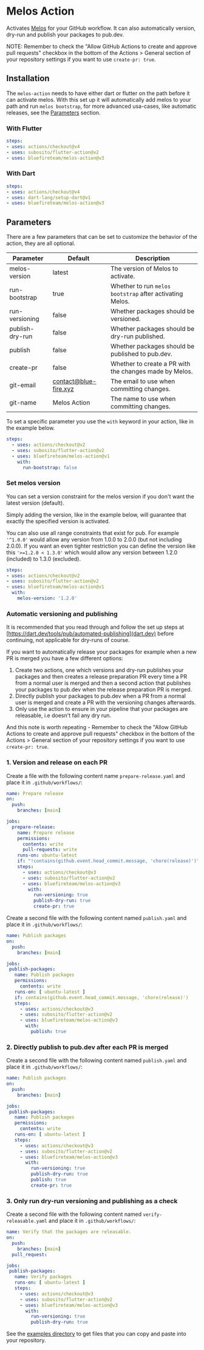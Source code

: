 # Melos Action

Activates [Melos](https://github.com/invertase/melos) for your GitHub workflow.
It can also automatically version, dry-run and publish your packages to pub.dev.

NOTE: Remember to check the "Allow GitHub Actions to create and approve pull
requests" checkbox in the bottom of the Actions > General section of your
repository settings if you want to use `create-pr: true`.


## Installation

The `melos-action` needs to have either dart or flutter on the path before it
can activate melos. With this set up it will automatically add melos to your
path and run `melos bootstrap`, for more advanced usa-cases, like automatic
releases, see the [Parameters](#parameters) section.


### With Flutter

```yaml
steps:
- uses: actions/checkout@v4
- uses: subosito/flutter-action@v2
- uses: bluefireteam/melos-action@v3
```


### With Dart

```yaml
steps:
- uses: actions/checkout@v4
- uses: dart-lang/setup-dart@v1
- uses: bluefireteam/melos-action@v3
```


## Parameters

There are a few parameters that can be set to customize the behavior of the
action, they are all optional.

| Parameter       | Default               | Description                                              |
|-----------------|-----------------------|----------------------------------------------------------|
| melos-version   | latest                | The version of Melos to activate.                        |
| run-bootstrap   | true                  | Whether to run `melos bootstrap` after activating Melos. |
| run-versioning  | false                 | Whether packages should be versioned.                    |
| publish-dry-run | false                 | Whether packages should be dry-run published.            |
| publish         | false                 | Whether packages should be published to pub.dev.         |
| create-pr       | false                 | Whether to create a PR with the changes made by Melos.   |
| git-email       | contact@blue-fire.xyz | The email to use when committing changes.                |
| git-name        | Melos Action          | The name to use when committing changes.                 |

To set a specific parameter you use the `with` keyword in your action, like in
the example below.

```yaml
steps:
  - uses: actions/checkout@v2
  - uses: subosito/flutter-action@v2
  - uses: bluefireteam/melos-action@v1
    with:
      run-bootstrap: false
```


### Set melos version

You can set a version constraint for the melos version if you don't want the
latest version (default).

Simply adding the version, like in the example below, will guarantee that
exactly the specified version is activated.

You can also use all range constraints that exist for pub.
For example `'^1.0.0'` would allow any version from 1.0.0 to 2.0.0 (but not
including 2.0.0). If you want an even tighter restriction you can define the
version like this `'>=1.2.0 < 1.3.0'` which would allow any version between
1.2.0 (included) to 1.3.0 (excluded).

```yaml
steps:
- uses: actions/checkout@v2
- uses: subosito/flutter-action@v2
- uses: bluefireteam/melos-action@v1
  with:
    melos-version: '1.2.0'
```


### Automatic versioning and publishing

It is recommended that you read through and follow the set up steps at
[https://dart.dev/tools/pub/automated-publishing](dart.dev) before continuing,
not applicable for dry-runs of course.

If you want to automatically release your packages for example when a new PR is
merged you have a few different options:

1. Create two actions, one which versions and dry-run publishes your packages
   and then creates a release preparation PR every time a PR from a normal user
   is merged and then a second action that publishes your packages to pub.dev 
   when the release preparation PR is merged.
2. Directly publish your packages to pub.dev when a PR from a normal user is
   merged and create a PR with the versioning changes afterwards.
3. Only use the action to ensure in your pipeline that your packages are
   releasable, i.e doesn't fail any dry run.

And this note is worth repeating - Remember to check the "Allow GitHub Actions
to create and approve pull requests" checkbox in the bottom of the
Actions > General section of your repository settings if you want to use
`create-pr: true`.


### 1. Version and release on each PR

Create a file with the following content name `prepare-release.yaml` and place
it in `.github/workflows/`:

```yaml
name: Prepare release
on:
  push:
    branches: [main]

jobs:
  prepare-release:
    name: Prepare release
    permissions:
      contents: write
      pull-requests: write
    runs-on: ubuntu-latest
    if: "!contains(github.event.head_commit.message, 'chore(release)')"
    steps:
      - uses: actions/checkout@v3
      - uses: subosito/flutter-action@v2
      - uses: bluefireteam/melos-action@v3
        with:
          run-versioning: true
          publish-dry-run: true
          create-pr: true
```

Create a second file with the following content named `publish.yaml` and place
it in `.github/workflows/`:

```yaml
name: Publish packages
on:
  push:
    branches: [main]

jobs:
 publish-packages:
   name: Publish packages
   permissions:
     contents: write
   runs-on: [ ubuntu-latest ]
   if: contains(github.event.head_commit.message, 'chore(release)')
   steps:
     - uses: actions/checkout@v3
     - uses: subosito/flutter-action@v2
     - uses: bluefireteam/melos-action@v3
       with:
         publish: true
```


### 2. Directly publish to pub.dev after each PR is merged

Create a second file with the following content named `publish.yaml` and place
it in `.github/workflows/`:

```yaml
name: Publish packages
on:
  push:
    branches: [main]

jobs:
 publish-packages:
   name: Publish packages
   permissions:
     contents: write
   runs-on: [ ubuntu-latest ]
   steps:
     - uses: actions/checkout@v3
     - uses: subosito/flutter-action@v2
     - uses: bluefireteam/melos-action@v3
       with:
         run-versioning: true
         publish-dry-run: true
         publish: true
         create-pr: true
```


### 3. Only run dry-run versioning and publishing as a check

Create a second file with the following content named `verify-releasable.yaml`
and place it in `.github/workflows/`:

```yaml
name: Verify that the packages are releasable.
on:
  push:
    branches: [main]
  pull_request:

jobs:
 publish-packages:
   name: Verify packages
   runs-on: [ ubuntu-latest ]
   steps:
     - uses: actions/checkout@v3
     - uses: subosito/flutter-action@v2
     - uses: bluefireteam/melos-action@v3
       with:
         run-versioning: true
         publish-dry-run: true
```

See the [examples directory](./examples) to get files that you can copy and
paste into your repository.
